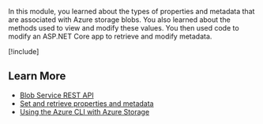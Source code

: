 In this module, you learned about the types of properties and metadata that are associated with Azure storage blobs. You also learned about the methods used to view and modify these values. You then used code to modify an ASP.NET Core app to retrieve and modify metadata.

[!include[](../../../includes/azure-sandbox-cleanup.md)]

## Learn More

- [Blob Service REST API](https://docs.microsoft.com/rest/api/storageservices/blob-service-rest-api)
- [Set and retrieve properties and metadata](https://docs.microsoft.com/azure/storage/blobs/storage-properties-metadata)
- [Using the Azure CLI with Azure Storage](https://docs.microsoft.com/azure/storage/common/storage-azure-cli)